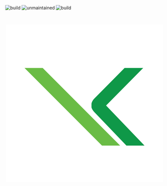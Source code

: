 ![build](http://img.shields.io/badge/build-passing-success.png)
![unmaintained](http://img.shields.io/badge/status-unmaintained-red.png)
![build](http://img.shields.io/badge/build-73-yellow.png)
 
⠀⠀⠀⠀<p align="center">
      ![](images/home/k-shop.png)
     </p>
